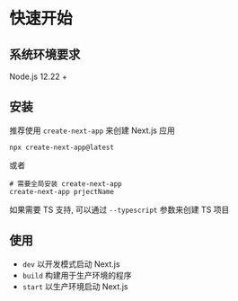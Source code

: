 # 快速开始

## 系统环境要求

Node.js 12.22 +

## 安装

推荐使用 `create-next-app` 来创建 Next.js 应用

```shell
npx create-next-app@latest
```

或者

```shell
# 需要全局安装 create-next-app
create-next-app prjectName
```

如果需要 TS 支持, 可以通过 `--typescript` 参数来创建 TS 项目

## 使用

- `dev` 以开发模式启动 Next.js
- `build` 构建用于生产环境的程序
- `start` 以生产环境启动 Next.js
